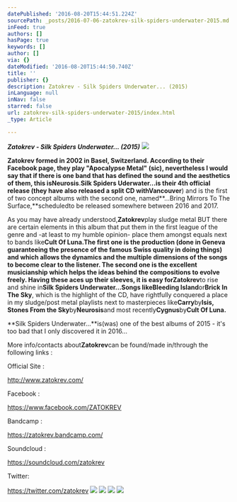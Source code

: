 ```yaml
---
datePublished: '2016-08-20T15:44:51.224Z'
sourcePath: _posts/2016-07-06-zatokrev-silk-spiders-underwater-2015.md
inFeed: true
authors: []
hasPage: true
keywords: []
author: []
via: {}
dateModified: '2016-08-20T15:44:50.740Z'
title: ''
publisher: {}
description: Zatokrev - Silk Spiders Underwater... (2015)
inLanguage: null
inNav: false
starred: false
url: zatokrev-silk-spiders-underwater-2015/index.html
_type: Article

---
```

_**Zatokrev - Silk Spiders Underwater... (2015)**_
![](https://the-grid-user-content.s3-us-west-2.amazonaws.com/9c25a556-38f8-4e7b-9aab-636552d88b15.jpg)

**Zatokrev **formed in 2002 in Basel, Switzerland. According to their Facebook page, they play "Apocalypse Metal" (sic), nevertheless I would say that if there is one band that has defined the sound and the aesthetics of them, this is**Neurosis**.**Silk Spiders Uderwater...**is their 4th official release (they have also released a split CD with**Vancouver**) and is the first of two concept albums with the second one, named**...Bring Mirrors To The Surface,**scheduledto be released somewhere between 2016 and 2017\.

As you may have already understood,**Zatokrev**play sludge metal BUT there are certain elements in this album that put them in the first league of the genre and -at least to my humble opinion- place them amongst equals next to bands like**Cult Of Luna.**The first one is the production (done in Geneva guaranteeing the presence of the famous Swiss quality in doing things) and which allows the dynamics and the multiple dimensions of the songs to become clear to the listener. The second one is the excellent musicianship which helps the ideas behind the compositions to evolve freely. Having these aces up their sleeves, it is easy for**Zatokrev**to rise and shine in**Silk Spiders Underwater...**Songs like**Bleeding Island**or**Brick In The Sky**, which is the highlight of the CD, have rightfully conquered a place in my sludge/post metal playlists next to masterpieces like**Carry**by**Isis, Stones From the Sky**by**Neurosis**and most recently**Cygnus**by**Cult Of Luna.**

**Silk Spiders Underwater...**is(was) one of the best albums of 2015 - it's too bad that I only discovered it in 2016...

More info/contacts about**Zatokrev**can be found/made in/through the following links :

Official Site :

http://www.zatokrev.com/

Facebook :

https://www.facebook.com/ZATOKREV

Bandcamp :

https://zatokrev.bandcamp.com/

Soundcloud :

https://soundcloud.com/zatokrev

Twitter:

https://twitter.com/zatokrev
![](https://the-grid-user-content.s3-us-west-2.amazonaws.com/1b26f0de-5dc4-4e23-93ae-127e18f5e2ae.jpg)
![](https://the-grid-user-content.s3-us-west-2.amazonaws.com/ff80267e-5901-4b8d-81d0-5cc2f6eb344e.jpg)
![](https://the-grid-user-content.s3-us-west-2.amazonaws.com/a9edd464-27fe-4502-8444-33670bc89ded.jpg)
![](https://imgflo.herokuapp.com/graph/vahj1ThiexotieMo/7023161e2aed78a1d02fc42fc480486e/croprotate.jpg?cropheight=5184&cropwidth=2445&degrees=0&input=https%3A%2F%2Fthe-grid-user-content.s3-us-west-2.amazonaws.com%2F13d00f51-df70-4685-bda1-e84345be8870.jpg&x=0&y=0)